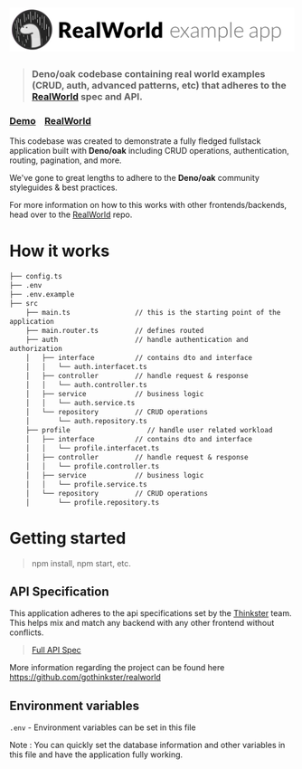 # ![RealWorld Example App](logo.png)

> ### Deno/oak codebase containing real world examples (CRUD, auth, advanced patterns, etc) that adheres to the [RealWorld](https://github.com/gothinkster/realworld) spec and API.


### [Demo](https://github.com/gothinkster/realworld)&nbsp;&nbsp;&nbsp;&nbsp;[RealWorld](https://github.com/gothinkster/realworld)


This codebase was created to demonstrate a fully fledged fullstack application built with **Deno/oak** including CRUD operations, authentication, routing, pagination, and more.

We've gone to great lengths to adhere to the **Deno/oak** community styleguides & best practices.

For more information on how to this works with other frontends/backends, head over to the [RealWorld](https://github.com/gothinkster/realworld) repo.


# How it works

```
├── config.ts
├── .env
├── .env.example
├── src
    ├── main.ts                // this is the starting point of the application
    ├── main.router.ts         // defines routed
    ├── auth                   // handle authentication and authorization
    │   ├── interface          // contains dto and interface
    │   │   └── auth.interfacet.ts
    │   ├── controller         // handle request & response
    │   │   └── auth.controller.ts
    │   ├── service            // business logic
    │   │   └── auth.service.ts
    │   └── repository         // CRUD operations
    │       └── auth.repository.ts
    ├── profile                   // handle user related workload
    │   ├── interface          // contains dto and interface
    │   │   └── profile.interfacet.ts
    │   ├── controller         // handle request & response
    │   │   └── profile.controller.ts
    │   ├── service            // business logic
    │   │   └── profile.service.ts
    │   └── repository         // CRUD operations
    │       └── profile.repository.ts
```

# Getting started

> npm install, npm start, etc.

## API Specification

This application adheres to the api specifications set by the [Thinkster](https://github.com/gothinkster) team. This helps mix and match any backend with any other frontend without conflicts.

> [Full API Spec](https://github.com/gothinkster/realworld/tree/master/api)

More information regarding the project can be found here https://github.com/gothinkster/realworld

## Environment variables
`.env` - Environment variables can be set in this file

Note : You can quickly set the database information and other variables in this file and have the application fully working.